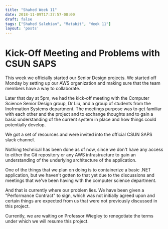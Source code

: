 ```yaml
---
title: "Shahed Week 11"
date: 2018-11-09T17:37:57-08:00
draft: false
tags: ["Shahed Salehian", "Matabit", "Week 11"]
layout: 'posts'
---
```


# Kick-Off Meeting and Problems with CSUN SAPS

This week we officially started our Senior Design projects. We started off Monday by setting up our AWS organization and making sure that the team members have a way to collaborate.

Later that day at 5pm, we had the kick-off meeting with the Computer Science Senior Design group, Dr Liu, and a group of students from the Inofrmation Systems department. The meetings purpose was to get familiar with each other and the project and to exchange thoughts and to gain a basic understanding of the current system in place and how things could potentially develop.

We got a set of resources and were invited into the official CSUN SAPS slack channel.

Nothing technical has been done as of now, since we don't have any access to either the Git repository or any AWS infrastructure to gain an understanding of the underlying architecture of the application.

One of the things that we plan on doing is to containerize a basic .NET application, but we haven't gotten to that yet due to the discussions and meetings that we've been having with the computer science department.

And that is currently where our problem lies. We have been given a "Performance Contract" to sign, which was not initially agreed upon and certain things are expected from us that were not previously discussed in this project.

Currently, we are waiting on Professor Wiegley to renegotiate the terms under which we will resume this project.


